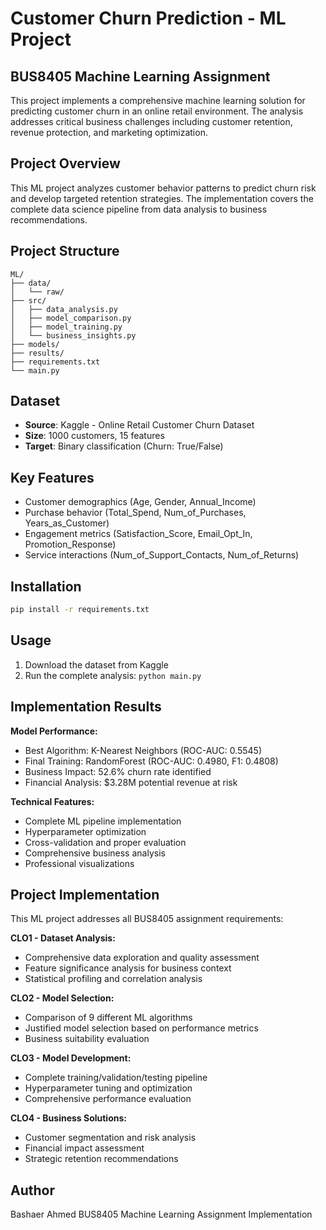 # Customer Churn Prediction - ML Project

## BUS8405 Machine Learning Assignment

This project implements a comprehensive machine learning solution for predicting customer churn in an online retail environment. The analysis addresses critical business challenges including customer retention, revenue protection, and marketing optimization.

## Project Overview

This ML project analyzes customer behavior patterns to predict churn risk and develop targeted retention strategies. The implementation covers the complete data science pipeline from data analysis to business recommendations.

## Project Structure

```
ML/
├── data/
│   └── raw/
├── src/
│   ├── data_analysis.py
│   ├── model_comparison.py
│   ├── model_training.py
│   └── business_insights.py
├── models/
├── results/
├── requirements.txt
└── main.py
```

## Dataset

- **Source**: Kaggle - Online Retail Customer Churn Dataset
- **Size**: 1000 customers, 15 features
- **Target**: Binary classification (Churn: True/False)

## Key Features

- Customer demographics (Age, Gender, Annual_Income)
- Purchase behavior (Total_Spend, Num_of_Purchases, Years_as_Customer)
- Engagement metrics (Satisfaction_Score, Email_Opt_In, Promotion_Response)
- Service interactions (Num_of_Support_Contacts, Num_of_Returns)

## Installation

```bash
pip install -r requirements.txt
```

## Usage

1. Download the dataset from Kaggle
2. Run the complete analysis: `python main.py`

## Implementation Results

**Model Performance:**
- Best Algorithm: K-Nearest Neighbors (ROC-AUC: 0.5545)
- Final Training: RandomForest (ROC-AUC: 0.4980, F1: 0.4808)
- Business Impact: 52.6% churn rate identified
- Financial Analysis: $3.28M potential revenue at risk

**Technical Features:**
- Complete ML pipeline implementation
- Hyperparameter optimization
- Cross-validation and proper evaluation
- Comprehensive business analysis
- Professional visualizations

## Project Implementation

This ML project addresses all BUS8405 assignment requirements:

**CLO1 - Dataset Analysis:**
- Comprehensive data exploration and quality assessment
- Feature significance analysis for business context
- Statistical profiling and correlation analysis

**CLO2 - Model Selection:**
- Comparison of 9 different ML algorithms
- Justified model selection based on performance metrics
- Business suitability evaluation

**CLO3 - Model Development:**
- Complete training/validation/testing pipeline
- Hyperparameter tuning and optimization
- Comprehensive performance evaluation

**CLO4 - Business Solutions:**
- Customer segmentation and risk analysis
- Financial impact assessment
- Strategic retention recommendations

## Author
Bashaer Ahmed
BUS8405 Machine Learning Assignment Implementation
